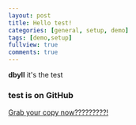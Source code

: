 ```yaml
---
layout: post
title: Hello test!
categories: [general, setup, demo]
tags: [demo,setup]
fullview: true
comments: true
---
```


**dbyll** it's the test


### test is on GitHub

<a class="btn btn-default" href="https://github.com/dbtek/dbyll">Grab your copy now?????????!</a>
